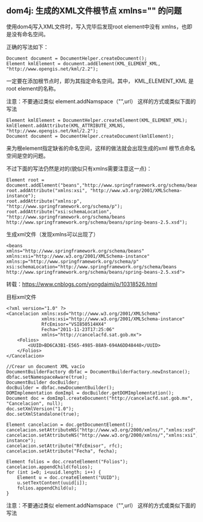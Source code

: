 ## dom4j: 生成的XML文件根节点 xmlns="" 的问题

使用dom4j写入XML文件时，写入完毕后发现root element中没有 xmlns，也即是没有命名空间。

正确的写法如下：

```
Document document = DocumentHelper.createDocument();
Element kmlElement = document.addElement(KML_ELEMENT_KML, "http://www.opengis.net/kml/2.2");
```

一定要在添加根节点时，即为其指定命名空间。其中， KML_ELEMENT_KML 是root element的名称。

注意：不要通过类似 element.addNamspace（"",url） 这样的方式或类似下面的写法
```
Element kmlElement = DocumentHelper.createElement(KML_ELEMENT_KML);
kmlElement.addAttribute(KML_ATTRIBUTE_XMLNS, "http://www.opengis.net/kml/2.2");
Document document = DocumentHelper.createDocument(kmlElement);
```
来为根element指定缺省的命名空间，这样的做法就会出现生成的xml 根节点命名空间是空的问题。

不过下面的写法仍然是对的(貌似只有xmlns需要注意这一点)：

```
Element root = document.addElement("beans","http://www.springframework.org/schema/beans");
root.addAttribute("xmlns:xsi", "http://www.w3.org/2001/XMLSchema-instance");
root.addAttribute("xmlns:p", "http://www.springframework.org/schema/p");
root.addAttribute("xsi:schemaLocation", "http://www.springframework.org/schema/beans http://www.springframework.org/schema/beans/spring-beans-2.5.xsd");
```
生成xml文件（发现xmlns可以出现了）
```
<beans
xmlns="http://www.springframework.org/schema/beans"
xmlns:xsi="http://www.w3.org/2001/XMLSchema-instance"
xmlns:p="http://www.springframework.org/schema/p"
xsi:schemaLocation="http://www.springframework.org/schema/beans http://www.springframework.org/schema/beans/spring-beans-2.5.xsd">
```
转载：https://www.cnblogs.com/yongdaimi/p/10318526.html

目标xml文件

```
<?xml version="1.0" ?> 
<Cancelacion xmlns:xsd="http://www.w3.org/2001/XMLSchema"
             xmlns:xsi="http://www.w3.org/2001/XMLSchema-instance"
             RfcEmisor="VSI850514HX4" 
             Fecha="2011-11-23T17:25:06" 
             xmlns="http://cancelacfd.sat.gob.mx">
    <Folios>
        <UUID>BD6CA3B1-E565-4985-88A9-694A6DD48448</UUID> 
    </Folios>
</Cancelacion>
```

```
//Crear un document XML vacío
DocumentBuilderFactory dbfac = DocumentBuilderFactory.newInstance();
dbfac.setNamespaceAware(true);
DocumentBuilder docBuilder;
docBuilder = dbfac.newDocumentBuilder();
DOMImplementation domImpl = docBuilder.getDOMImplementation();
Document doc = domImpl.createDocument("http://cancelacfd.sat.gob.mx", "Cancelacion", null);
doc.setXmlVersion("1.0");
doc.setXmlStandalone(true);

Element cancelacion = doc.getDocumentElement();
cancelacion.setAttributeNS("http://www.w3.org/2000/xmlns/","xmlns:xsd","http://www.w3.org/2001/XMLSchema");
cancelacion.setAttributeNS("http://www.w3.org/2000/xmlns/","xmlns:xsi","http://www.w3.org/2001/XMLSchema-instance");
cancelacion.setAttribute("RfcEmisor", rfc);
cancelacion.setAttribute("Fecha", fecha);

Element folios = doc.createElement("Folios");
cancelacion.appendChild(folios);
for (int i=0; i<uuid.length; i++) {
    Element u = doc.createElement("UUID");
    u.setTextContent(uuid[i]);
    folios.appendChild(u);
}
```


注意：不要通过类似 element.addNamspace（"",url） 这样的方式或类似下面的写法
